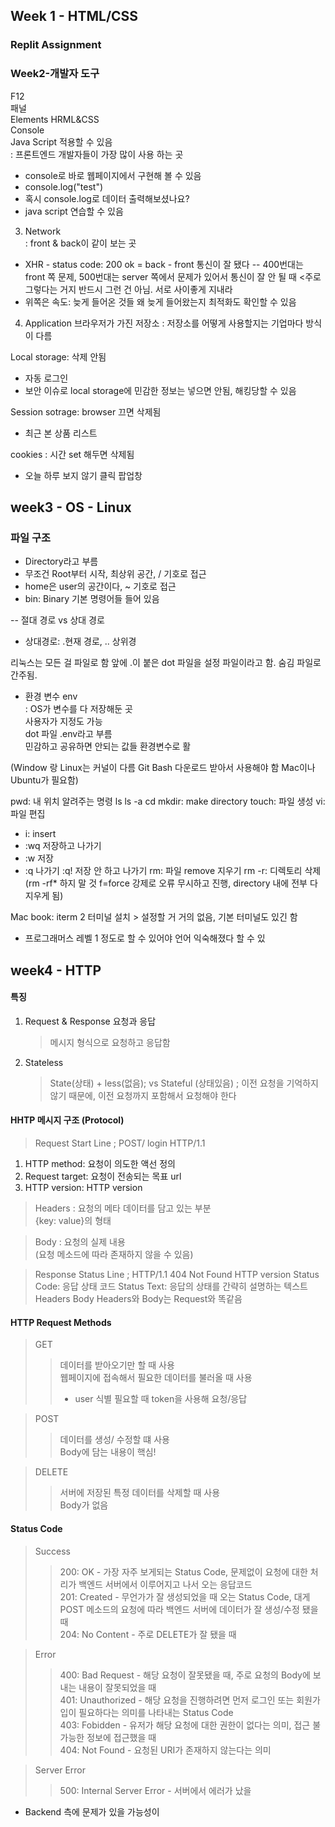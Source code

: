 ## Week 1 - HTML/CSS
### Replit Assignment

### Week2-개발자 도구
F12   
패널   
Elements HRML&CSS   
Console   
Java Script 적용할 수 있음   
: 프론트엔드 개발자들이 가장 많이 사용 하는 곳   
- console로 바로 웹페이지에서 구현해 볼 수 있음
- console.log("test")
- 혹시 console.log로 데이터 출력해보셨나요?
- java script 연습할 수 있음
   
3. Network   
: front & back이 같이 보는 곳

- XHR - status code: 200 ok = back - front 통신이 잘 됐다
-- 400번대는 front 쪽 문제, 500번대는 server 쪽에서 문제가 있어서 통신이 잘 안 될 때
<주로 그렇다는 거지 반드시 그런 건 아님. 서로 사이좋게 지내라
- 위쪽은 속도: 늦게 들어온 것들 왜 늦게 들어왔는지 최적화도 확인할 수 있음

   
4. Application
브라우저가 가진 저장소
: 저장소를 어떻게 사용할지는 기업마다 방식이 다름   
   
Local storage: 삭제 안됨
- 자동 로그인
- 보안 이슈로 local storage에 민감한 정보는 넣으면 안됨, 해킹당할 수 있음
   
Session sotrage: browser 끄면 삭제됨
- 최근 본 상품 리스트
   
cookies : 시간 set 해두면 삭제됨
- 오늘 하루 보지 않기 클릭 팝업창
   
## week3 - OS - Linux
### 파일 구조
- Directory라고 부름
- 무조건 Root부터 시작, 최상위 공간, / 기호로 접근
- home은 user의 공간이다, ~ 기호로 접근
- bin: Binary 기본 명령어들 들어 있음

-- 절대 경로 vs 상대 경로
- 상대경로: .현재 경로, .. 상위경

리눅스는 모든 걸 파일로 함
앞에 .이 붙은 dot 파일을 설정 파일이라고 함. 숨김 파일로 간주됨.   

- 환경 변수 env   
: OS가 변수를 다 저장해둔 곳   
사용자가 지정도 가능   
dot 파일 .env라고 부름   
민감하고 공유하면 안되는 값들 환경변수로 활

(Window 랑 Linux는 커널이 다름
Git Bash 다운로드 받아서 사용해야 함
Mac이나 Ubuntu가 필요함)

pwd: 내 위치 알려주는 명령
ls
ls -a
cd
mkdir: make directory
touch: 파일 생성
vi: 파일 편집
- i: insert
- :wq 저장하고 나가기
- :w 저장
- :q 나가기 :q! 저장 안 하고 나가기 
rm: 파일 remove 지우기
rm -r: 디렉토리 삭제
(rm -rf* 하지 말 것 f=force 강제로 오류 무시하고 진행, directory 내에 전부 다 지우게 됨)

Mac book: iterm 2 터미널 설치 > 설정할 거 거의 없음, 기본 터미널도 있긴 함
* 프로그래머스 레벨 1 정도로 할 수 있어야 언어 익숙해졌다 할 수 있

## week4 - HTTP
#### 특징
1. Request & Response 요청과 응답
   > 메시지 형식으로 요청하고 응답함
2. Stateless
   > State(상태) + less(없음); vs Stateful (상태있음)
   ; 이전 요청을 기억하지 않기 때문에, 이전 요청까지 포함해서 요청해야 한다

#### HHTP 메시지 구조 (Protocol)
> Request
> Start Line
   ; POST/ login HTTP/1.1
   1. HTTP method: 요청이 의도한 액선 정의
   2. Request target: 요청이 전송되는 목표 url
   3. HTTP version: HTTP version

> Headers
   : 요청의 메타 데이터를 담고 있는 부분   
   {key: value}의 형태
   
> Body
   : 요청의 실제 내용   
   (요청 메소드에 따라 존재하지 않을 수 있음)

> Response
> Status Line
   ; HTTP/1.1 404 Not Found
   HTTP version
   Status Code: 응답 상태 코드
   Status Text: 응답의 상태를 간략히 설명하는 텍스트
> Headers
> Body
> Headers와 Body는 Request와 똑같음

#### HTTP Request Methods
> GET
>> 데이터를 받아오기만 할 때 사용   
>> 웹페이지에 접속해서 필요한 데이터를 불러올 때 사용   
>> * user 식별 필요할 때 token을 사용해 요청/응답   
    
> POST
>> 데이터를 생성/ 수정할 떄 사용   
>> Body에 담는 내용이 핵심!   
   
> DELETE
>> 서버에 저장된 특정 데이터를 삭제할 때 사용   
>> Body가 없음   

#### Status Code
> Success
>> 200: OK - 가장 자주 보게되는 Status Code, 문제없이 요청에 대한 처리가 백엔드 서버에서 이루어지고 나서 오는 응답코드    
>> 201: Created - 무언가가 잘 생성되었을 때 오는 Status Code, 대게 POST 메소드의 요청에 따라 백엔드 서버에 데이터가 잘 생성/수정 됐을 때    
>> 204: No Content - 주로 DELETE가 잘 됐을 때   

> Error
>> 400: Bad Request - 해당 요청이 잘못됐을 때, 주로 요청의 Body에 보내는 내용이 잘못되었을 때   
>> 401: Unauthorized - 해당 요청을 진행하려면 먼저 로그인 또는 회원가입이 필요하다는 의미를 나타내는 Status Code   
>> 403: Fobidden - 유저가 해당 요청에 대한 권한이 없다는 의미, 접근 불가능한 정보에 접근했을 때   
>> 404: Not Found - 요청된 URI가 존재하지 않는다는 의미   

> Server Error
>> 500: Internal Server Error - 서버에서 에러가 났을 
- Backend 측에 문제가 있을 가능성이 
